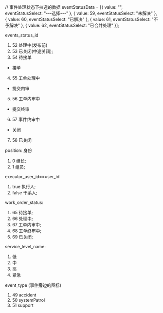 // 事件处理状态下拉选的数据
eventStatusData = [{
    value: "",
    eventStatusSelect: "---选择---"
}, {
    value: 59,
    eventStatusSelect: "未解决"
}, {
    value: 60,
    eventStatusSelect: "已解决"
}, {
    value: 61,
    eventStatusSelect: "不予解决"
}, {
    value: 62,
    eventStatusSelect: "已合并处理"
}];



events_status_id
1. 52 处理中(发布前)
2. 53 已关闭(中途关闭);
3. 54 待接单
* 接单
4. 55 工单处理中
* 提交内审
5. 56 工单内审中
* 提交终审
6. 57 事件终审中
* 关闭
7. 58 已关闭

position: 身份
1. 0 组长;
2. 1 组员;

executor_user_id==user_id
1. true 执行人;
2. false 干系人;



work_order_status:
1. 65 待接单;
2. 66 处理中;
3. 67 工单内审中;
4. 68 工单终审中;
5. 69 已关闭;

service_level_name:
1. 低
2. 中
3. 高
4. 紧急

event_type (事件旁边的图标)
1. 49 accident
2. 50 systemPatrol
3. 51 support
